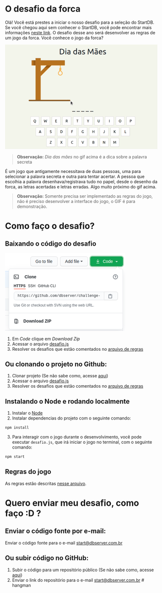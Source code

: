 # O desafio da forca

Olá! Você está prestes a iniciar o nosso desafio para a seleção do StartDB. Se você chegou aqui sem conhecer o StartDB, você pode encontrar mais informações [neste link](https://start.dbserver.com.br/). O desafio desse ano será desenvolver as regras de um jogo da forca. 
Você conhece o jogo da forca?

![forca](docs/forca.gif) 

> **Observação:** *Dia das mães* no gif acima é a dica sobre a palavra secreta

É um jogo que antigamente necessitava de duas pessoas, uma para selecionar a palavra secreta e outra para tentar acertar. A pessoa que escolhia a palavra desenhava/registrava tudo no papel, desde o desenho da forca, as letras acertadas e letras erradas. Algo muito próximo do gif acima.

> **Observação:** Somente precisa ser implementado as regras do jogo, não é preciso desenvolver a interface do jogo, o GIF é para demonstração.

# Como faço o desafio?

## Baixando o código do desafio
![image](docs/clone-repo.png)
1. Em <i>Code</i> clique em <i>Download Zip</i>
2. Acessar o arquivo [desafio.js](https://github.com/dbserver/startdb-2022/blob/main/desafio/desafio.js)
3. Resolver os desafios que estão comentados no [arquivo de regras](docs/Regras.md)

## Ou clonando o projeto no Github:

1. Clonar projeto (Se não sabe como, acesse [aqui](https://docs.github.com/pt/github/creating-cloning-and-archiving-repositories/cloning-a-repository-from-github/cloning-a-repository))
2. Acessar o arquivo [desafio.js](https://github.com/dbserver/startdb-2022/blob/main/desafio/desafio.js)
3. Resolver os desafios que estão comentados no [arquivo de regras](docs/Regras.md)

## Instalando o Node e rodando localmente

1. Instalar o [Node](https://nodejs.org/en/)
2. Instalar dependencias do projeto com o seguinte comando:
```bash
npm install
```
3. Para interagir com o jogo durante o desenvolvimento, você pode executar `desafio.js`, que irá iniciar o jogo no terminal, com o seguinte comando:
```bash
npm start
```

## Regras do jogo

As regras estão descritas [nesse arquivo](docs/Regras.md).

# Quero enviar meu desafio, como faço :D ?

## Enviar o código fonte por e-mail:

Enviar o código fonte para o e-mail start@dbserver.com.br

## Ou subir código no GitHub:

1. Subir o código para um repositório público (Se não sabe como, acesse [aqui](https://docs.github.com/pt/github/managing-files-in-a-repository/managing-files-using-the-command-line/adding-a-file-to-a-repository-using-the-command-line))
2. Enviar o link do repositório para o e-mail start@dbserver.com.br
#   h a n g m a n 
 
 